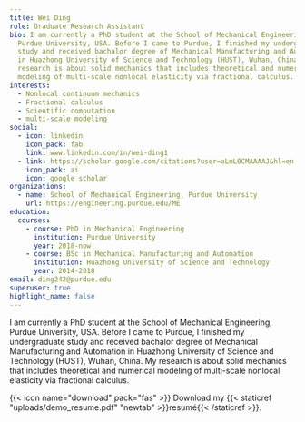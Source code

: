 ```yaml
---
title: Wei Ding
role: Graduate Research Assistant
bio: I am currently a PhD student at the School of Mechanical Engineering,
  Purdue University, USA. Before I came to Purdue, I finished my undergraduate
  study and received bachalor degree of Mechanical Manufacturing and Automation
  in Huazhong University of Science and Technology (HUST), Wuhan, China. My
  research is about solid mechanics that includes theoretical and numerical
  modeling of multi-scale nonlocal elasticity via fractional calculus.
interests:
  - Nonlocal continuum mechanics
  - Fractional calculus
  - Scientific computation
  - multi-scale modeling
social:
  - icon: linkedin
    icon_pack: fab
    link: www.linkedin.com/in/wei-ding1
  - link: https://scholar.google.com/citations?user=aLmL0CMAAAAJ&hl=en
    icon_pack: ai
    icon: google scholar
organizations:
  - name: School of Mechanical Engineering, Purdue University
    url: https://engineering.purdue.edu/ME
education:
  courses:
    - course: PhD in Mechanical Engineering
      institution: Purdue University
      year: 2018-now
    - course: BSc in Mechanical Manufacturing and Automation
      institution: Huazhong University of Science and Technology
      year: 2014-2018
email: ding242@purdue.edu
superuser: true
highlight_name: false
---
```

I am currently a PhD student at the School of Mechanical Engineering, Purdue University, USA. Before I came to Purdue, I finished my undergraduate study and received bachalor degree of Mechanical Manufacturing and Automation in Huazhong University of Science and Technology (HUST), Wuhan, China. My research is about solid mechanics that includes theoretical and numerical modeling of multi-scale nonlocal elasticity via fractional calculus.

{{< icon name="download" pack="fas" >}} Download my {{< staticref "uploads/demo_resume.pdf" "newtab" >}}resumé{{< /staticref >}}.